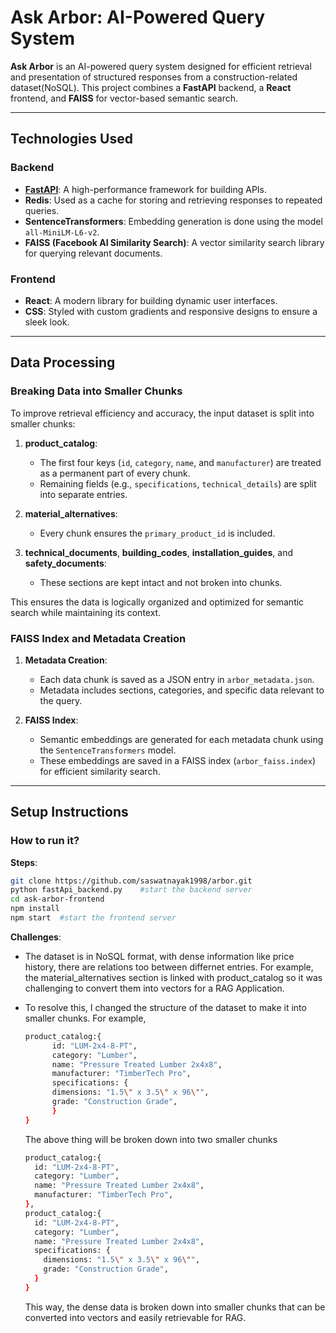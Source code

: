 # Ask Arbor: AI-Powered Query System

**Ask Arbor** is an AI-powered query system designed for efficient retrieval and presentation of structured responses from a construction-related dataset(NoSQL). This project combines a **FastAPI** backend, a **React** frontend, and **FAISS** for vector-based semantic search.

---

## Technologies Used

### Backend

- **[FastAPI](https://fastapi.tiangolo.com/)**: A high-performance framework for building APIs.
- **Redis**: Used as a cache for storing and retrieving responses to repeated queries.
- **SentenceTransformers**: Embedding generation is done using the model `all-MiniLM-L6-v2`.
- **FAISS (Facebook AI Similarity Search)**: A vector similarity search library for querying relevant documents.

### Frontend

- **React**: A modern library for building dynamic user interfaces.
- **CSS**: Styled with custom gradients and responsive designs to ensure a sleek look.

---

## Data Processing

### Breaking Data into Smaller Chunks

To improve retrieval efficiency and accuracy, the input dataset is split into smaller chunks:

1. **product_catalog**:

   - The first four keys (`id`, `category`, `name`, and `manufacturer`) are treated as a permanent part of every chunk.
   - Remaining fields (e.g., `specifications`, `technical_details`) are split into separate entries.

2. **material_alternatives**:

   - Every chunk ensures the `primary_product_id` is included.

3. **technical_documents**, **building_codes**, **installation_guides**, and **safety_documents**:
   - These sections are kept intact and not broken into chunks.

This ensures the data is logically organized and optimized for semantic search while maintaining its context.

### FAISS Index and Metadata Creation

1. **Metadata Creation**:

   - Each data chunk is saved as a JSON entry in `arbor_metadata.json`.
   - Metadata includes sections, categories, and specific data relevant to the query.

2. **FAISS Index**:
   - Semantic embeddings are generated for each metadata chunk using the `SentenceTransformers` model.
   - These embeddings are saved in a FAISS index (`arbor_faiss.index`) for efficient similarity search.

---

## Setup Instructions

### How to run it?

**Steps**:

```bash
git clone https://github.com/saswatnayak1998/arbor.git
python fastApi_backend.py    #start the backend server
cd ask-arbor-frontend
npm install
npm start  #start the frontend server
```

**Challenges**:

- The dataset is in NoSQL format, with dense information like price history, there are relations too between differnet entries. For example, the material_alternatives section is linked with product_catalog so it was challenging to convert them into vectors for a RAG Application.

- To resolve this, I changed the structure of the dataset to make it into smaller chunks.
  For example,
  ```bash
  product_catalog:{
        id: "LUM-2x4-8-PT",
        category: "Lumber",
        name: "Pressure Treated Lumber 2x4x8",
        manufacturer: "TimberTech Pro",
        specifications: {
        dimensions: "1.5\" x 3.5\" x 96\"",
        grade: "Construction Grade",
        }
  }
  ```
  The above thing will be broken down into two smaller chunks
  ```bash
  product_catalog:{
    id: "LUM-2x4-8-PT",
    category: "Lumber",
    name: "Pressure Treated Lumber 2x4x8",
    manufacturer: "TimberTech Pro",
  },
  product_catalog:{
    id: "LUM-2x4-8-PT",
    category: "Lumber",
    name: "Pressure Treated Lumber 2x4x8",
    specifications: {
      dimensions: "1.5\" x 3.5\" x 96\"",
      grade: "Construction Grade",
    }
  }
  ```
  This way, the dense data is broken down into smaller chunks that can be converted into vectors and easily retrievable for RAG.

